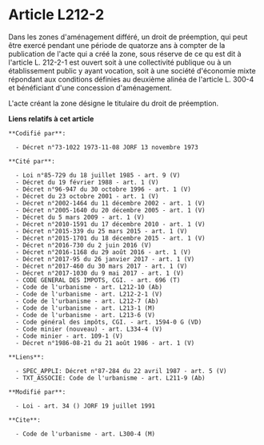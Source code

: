 # Article L212-2

Dans les zones d'aménagement différé, un droit de préemption, qui peut être exercé pendant une période de quatorze ans à
compter de la publication de l'acte qui a créé la zone, sous réserve de ce qu est dit à l'article L. 212-2-1 est ouvert soit
à une collectivité publique ou à un établissement public y ayant vocation, soit à une société d'économie mixte répondant aux
conditions définies au deuxième alinéa de l'article L. 300-4 et bénéficiant d'une concession d'aménagement.

L'acte créant la zone désigne le titulaire du droit de préemption.

**Liens relatifs à cet article**

	**Codifié par**:

	  - Décret n°73-1022 1973-11-08 JORF 13 novembre 1973

	**Cité par**:

	  - Loi n°85-729 du 18 juillet 1985 - art. 9 (V)
	  - Décret du 19 février 1988 - art. 1 (V)
	  - Décret n°96-947 du 30 octobre 1996 - art. 1 (V)
	  - Décret du 23 octobre 2001 - art. 1 (V)
	  - Décret n°2002-1464 du 11 décembre 2002 - art. 1 (V)
	  - Décret n°2005-1640 du 20 décembre 2005 - art. 1 (V)
	  - Décret du 5 mars 2009 - art. 1 (V)
	  - Décret n°2010-1591 du 17 décembre 2010 - art. 1 (V)
	  - Décret n°2015-339 du 25 mars 2015 - art. 1 (V)
	  - Décret n°2015-1701 du 18 décembre 2015 - art. 1 (V)
	  - Décret n°2016-730 du 2 juin 2016 (V)
	  - Décret n°2016-1168 du 29 août 2016 - art. 1 (V)
	  - Décret n°2017-95 du 26 janvier 2017 - art. 1 (V)
	  - Décret n°2017-460 du 30 mars 2017 - art. 1 (V)
	  - Décret n°2017-1030 du 9 mai 2017 - art. 1 (V)
	  - CODE GENERAL DES IMPOTS, CGI. - art. 696 (T)
	  - Code de l'urbanisme - art. L212-10 (Ab)
	  - Code de l'urbanisme - art. L212-2-1 (V)
	  - Code de l'urbanisme - art. L212-7 (Ab)
	  - Code de l'urbanisme - art. L213-1 (M)
	  - Code de l'urbanisme - art. L213-6 (V)
	  - Code général des impôts, CGI. - art. 1594-0 G (VD)
	  - Code minier (nouveau) - art. L334-4 (V)
	  - Code minier - art. 109-1 (V)
	  - Décret n°1986-08-21 du 21 août 1986 - art. 1 (V)

	**Liens**:

	  - SPEC_APPLI: Décret n°87-284 du 22 avril 1987 - art. 5 (V)
	  - TXT_ASSOCIE: Code de l'urbanisme - art. L211-9 (Ab)

	**Modifié par**:

	  - Loi - art. 34 () JORF 19 juillet 1991

	**Cite**:

	  - Code de l'urbanisme - art. L300-4 (M)
